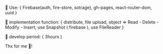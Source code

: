 🎈 Use: { Firebase(auth, fire-store, sotrage), gh-pages, react-router-dom, uuid }

🎈 implementation function: { distribute, file upload, object => Read - Delete - Modify - Insert, use Snapshot ( firebase ), use FileReader }

🎈 develop period: { 3hours }

Thx for me 🎁!
